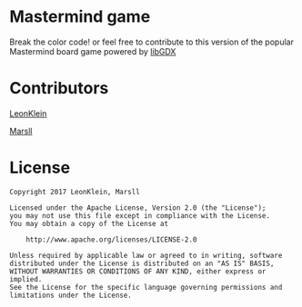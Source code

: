 # Mastermind game

Break the color code! or feel free to contribute to this version of the popular Mastermind board game powered by
[libGDX](https://libgdx.badlogicgames.com/)


# Contributors
[LeonKlein](https://github.com/LeonKlein)

[Marsll](https://github.com/Marsll)

# License
```
Copyright 2017 LeonKlein, Marsll

Licensed under the Apache License, Version 2.0 (the "License");
you may not use this file except in compliance with the License.
You may obtain a copy of the License at

    http://www.apache.org/licenses/LICENSE-2.0

Unless required by applicable law or agreed to in writing, software
distributed under the License is distributed on an "AS IS" BASIS,
WITHOUT WARRANTIES OR CONDITIONS OF ANY KIND, either express or implied.
See the License for the specific language governing permissions and
limitations under the License.
```
